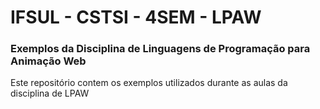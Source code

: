# IFSUL - CSTSI - 4SEM - LPAW 

### Exemplos da Disciplina de Linguagens de Programação para Animação Web

Este repositório contem os exemplos utilizados durante as aulas da disciplina de LPAW
